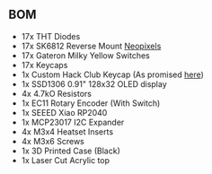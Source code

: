 ## BOM

 - 17x THT Diodes
 - 17x SK6812 Reverse Mount [Neopixels](https://thepihut.com/products/neopixel-reverse-mount-rgb-leds-10-pack-of-sk6812-e?srsltid=AfmBOopZ_llV3DdSMAtzD6SdZINnwZiAEp_iOgxELLkNnVOYrMn9zwOO)
 - 17x Gateron Milky Yellow Switches
 - 17x Keycaps
- 1x Custom Hack Club Keycap (As promised [here](https://www.youtube.com/watch?v=PBGjZdLGUp4&t=32m22s))
 - 1x SSD1306 0.91" 128x32 OLED display
 - 4x 4.7kO Resistors
 - 1x EC11 Rotary Encoder (With Switch)
 - 1x SEEED Xiao RP2040
 - 1x MCP23017 I2C Expander
 - 4x M3x4 Heatset Inserts
 - 4x M3x6 Screws
 - 1x 3D Printed Case (Black)
 - 1x Laser Cut Acrylic top
